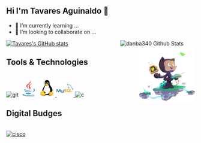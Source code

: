 ## Hi I'm Tavares Aguinaldo 👋

- 🌱 I’m currently learning ...
- 👯 I’m looking to collaborate on ...
<div>
  <a href="https://www.linkedin.com/in/tavares-aguinaldo/">
  <img align="right" width="200" alt="danba340 Github Stats" src="daftpunktocat.gif" />
<a href="http://www.github.com/trapX08"><img src="https://github-readme-stats.vercel.app/api?username=trapX08&show_icons=true&hide=&count_private=true&title_color=0891b2&text_color=ffffff&icon_color=0891b2&bg_color=1c1917&hide_border=true&show_icons=true" alt="Tavares's GitHub stats" /></a>
<img align="right" width="150" alt="Gif Github" src="https://github.com/trapX08/trapX08/blob/main/212741999-016fddbd-617a-4448-8042-0ecf907aea25%20(1).gif" />
</div>
  
<h2>Tools & Technologies </h2>
<p>
 <br>
    <img src="https://www.vectorlogo.zone/logos/git-scm/git-scm-icon.svg" alt="git" height="45" />
    <img src="https://raw.githubusercontent.com/devicons/devicon/master/icons/java/java-original.svg" alt="java"
            height="45"/>
    <a href="https://www.linux.org/" target="_blank"> 
      <img src="https://raw.githubusercontent.com/devicons/devicon/master/icons/linux/linux-original.svg" alt="linux" height="45" /> </a>
    <a href="https://www.mysql.com/" target="_blank">
      <img src="https://raw.githubusercontent.com/devicons/devicon/master/icons/mysql/mysql-original-wordmark.svg"
            alt="mysql" height="45" /> </a>
  <img src="https://avatars.githubusercontent.com/u/25699522?s=200&v=4" alt="c" height="45"/>
</p><be>

<h2>Digital Budges </h2>
<p>
    <br>
  <a href="https://www.credly.com/org/cisco/badge/introduction-to-cybersecurity">
    <img height="60" src="https://images.credly.com/size/340x340/images/af8c6b4e-fc31-47c4-8dcb-eb7a2065dc5b/I2CS__1_.png" alt="cisco" height="60" /> </a>
</p><br>
